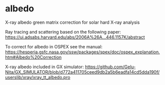# albedo

X-ray albedo green matrix correction for solar hard X-ray analysis 

Ray tracing and scattering based on the following paper:
https://ui.adsabs.harvard.edu/abs/2006A%26A...446.1157K/abstract

To correct for albedo in OSPEX see the manual:
https://hesperia.gsfc.nasa.gov/ssw/packages/spex/doc/ospex_explanation.htm#Albedo%20Correction

X-ray albedo included in GX simulator: 
https://github.com/Gelu-Nita/GX_SIMULATOR/blob/d772a411705ceed9db2a5b6eadfa14cd5dda190f/userslib/xray/xray_tt_albedo.pro



